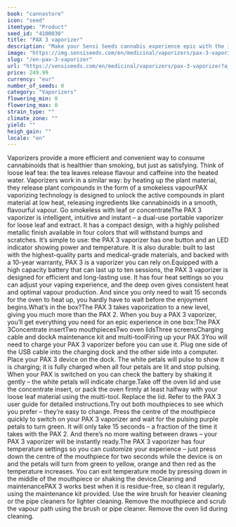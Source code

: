 ```yaml
---
book: "cannastore"
icon: "seed"
itemtype: "Product"
seed_id: "4100030"
title: "PAX 3 vaporizer"
description: "Make your Sensi Seeds cannabis experience epic with the intelligent, intuitive and instant PAX 3 vaporizer – for loose leaf and extract. Buy online today!"
image: "https://img.sensiseeds.com/en/medicinal/vaporizers/pax-3-vaporizer-image.png"
slug: "/en-pax-3-vaporizer"
url: "https://sensiseeds.com/en/medicinal/vaporizers/pax-3-vaporizer?a_aid=cannastore"
price: 249.99
currency: "eur"
number_of_seeds: 0
category: "Vaporizers"
flowering_min: 0
flowering_max: 0
strain_type: ""
climate_zone: ""
yield: ""
heigh_gain: ""
locale: "en"
---
```

Vaporizers provide a more efficient and convenient way to consume cannabinoids that is healthier than smoking, but just as satisfying. Think of loose leaf tea: the tea leaves release flavour and caffeine into the heated water. Vaporizers work in a similar way: by heating up the plant material, they release plant compounds in the form of a smokeless vapourPAX vaporizing technology is designed to unlock the active compounds in plant material at low heat, releasing ingredients like cannabinoids in a smooth, flavourful vapour. Go smokeless with leaf or concentrateThe PAX 3 vaporizer is intelligent, intuitive and instant – a dual-use portable vaporizer for loose leaf and extract. It has a compact design, with a highly polished metallic finish available in four colors that will withstand bumps and scratches. It’s simple to use: the PAX 3 vaporizer has one button and an LED indicator showing power and temperature. It is also durable: built to last with the highest-quality parts and medical-grade materials, and backed with a 10-year warranty, PAX 3 is a vaporizer you can rely on.Equipped with a high capacity battery that can last up to ten sessions, the PAX 3 vaporizer is designed for efficient and long-lasting use. It has four heat settings so you can adjust your vaping experience, and the deep oven gives consistent heat and optimal vapour production. And since you only need to wait 15 seconds for the oven to heat up, you hardly have to wait before the enjoyment begins.What’s in the box?The PAX 3 takes vaporization to a new level, giving you much more than the PAX 2. When you buy a PAX 3 vaporizer, you’ll get everything you need for an epic experience in one box:The PAX 3Concentrate insertTwo mouthpiecesTwo oven lidsThree screensCharging cable and dockA maintenance kit and multi-toolFiring up your PAX 3You will need to charge your PAX 3 vaporizer before you can use it. Plug one side of the USB cable into the charging dock and the other side into a computer. Place your PAX 3 device on the dock. The white petals will pulse to show it is charging; it is fully charged when all four petals are lit and stop pulsing. When your PAX is switched on you can check the battery by shaking it gently – the white petals will indicate charge.Take off the oven lid and use the concentrate insert, or pack the oven firmly at least halfway with your loose leaf material using the multi-tool. Replace the lid. Refer to the PAX 3 user guide for detailed instructions.Try out both mouthpieces to see which you prefer – they’re easy to change. Press the centre of the mouthpiece quickly to switch on your PAX 3 vaporizer and wait for the pulsing purple petals to turn green. It will only take 15 seconds – a fraction of the time it takes with the PAX 2. And there’s no more waiting between draws – your PAX 3 vaporizer will be instantly ready.The PAX 3 vaporizer has four temperature settings so you can customize your experience – just press down the centre of the mouthpiece for two seconds while the device is on and the petals will turn from green to yellow, orange and then red as the temperature increases. You can exit temperature mode by pressing down in the middle of the mouthpiece or shaking the device.Cleaning and maintenancePAX 3 works best when it is residue-free, so clean it regularly, using the maintenance kit provided. Use the wire brush for heavier cleaning or the pipe cleaners for lighter cleaning. Remove the mouthpiece and scrub the vapour path using the brush or pipe cleaner. Remove the oven lid during cleaning.
